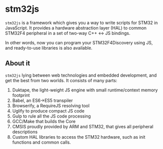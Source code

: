 # stm32js

`stm32js` is a framework which gives you a way to write scripts for STM32 in JavaScript.
It provides a hardware abstraction layer (HAL) to common STM32F4 peripheral in a set of two-way C++ <-> JS bindings.

In other words, now you can program your STM32F4Discovery using JS, and ready-to-use libraries is also available.

## About it

`stm32js` lying between web technologies and embedded development, and get the best from two worlds.
It consists of many parts:

1. Duktape, the light-weight JS engine with small runtime/context memory footprint
2. Babel, an ES6->ES5 transpiler
3. Browserify, a RequireJS resolving tool
4. Uglify to produce compact JS code
5. Gulp to rule all the JS code processing
6. GCC/Make that builds the Core
7. CMSIS proudly provided by ARM and STM32, that gives all peripheral descriptions
8. Custom HAL libraries to access the STM32 hardware, such as init functions and common calls.